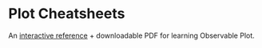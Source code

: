 # Plot Cheatsheets
An [interactive reference](https://observablehq.com/@observablehq/plot-cheatsheets?collection=@observablehq/plot-cheatsheets) + downloadable PDF for learning Observable Plot.
